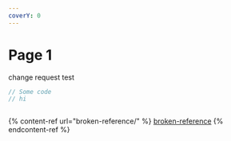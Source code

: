 ```yaml
---
coverY: 0
---
```


# Page 1

change request test

```cpp
// Some code
// hi



```

{% content-ref url="broken-reference/" %}
[broken-reference](broken-reference/)
{% endcontent-ref %}
